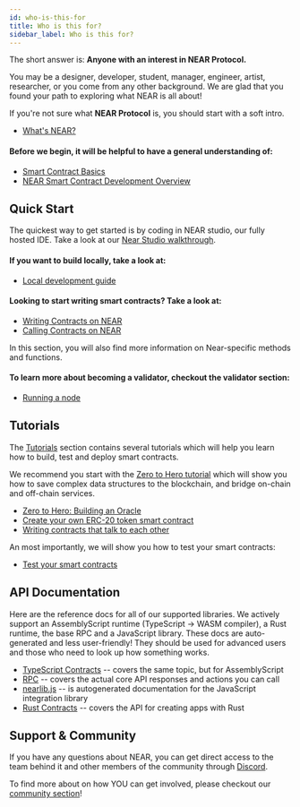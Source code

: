 ```yaml
---
id: who-is-this-for
title: Who is this for?
sidebar_label: Who is this for?
---
```


The short answer is: **Anyone with an interest in NEAR Protocol.**

You may be a designer, developer, student, manager, engineer, artist, researcher, or you come from any other background. We are glad that you found your path to exploring what NEAR is all about!

If you're not sure what **NEAR Protocol** is, you should start with a soft intro. 

* [What's NEAR?](overview/what-is-near.md)

#### Before we begin, it will be helpful to have a general understanding of:

* [Smart Contract Basics](quick-start/blockchain-prerequisite.md)
* [NEAR Smart Contract Development Overview](quick-start/development-overview.md)

## Quick Start

The quickest way to get started is by coding in NEAR studio, our fully hosted IDE. Take a look at our [Near Studio walkthrough](quick-start/near-studio-ide.md).

#### If you want to build locally, take a look at:

* [Local development guide](local-setup/local-dev-testnet.md)

#### Looking to start writing smart contracts? Take a look at:

* [Writing Contracts on NEAR](development/writing-smart-contracts.md)
* [Calling Contracts on NEAR](development/calling-smart-contracts.md)

In this section, you will also find more information on Near-specific methods and functions.

#### To learn more about becoming a validator, checkout the validator section:

* [Running a node](local-setup/running-testnet.md)

<!-- UNCOMMENT WHEN PAGE COMPLETE -->
<!-- #### For reference and code samples, have a look at -->
<!-- * [Common Code Patterns](code-patterns/token-issuance.md) -->

## Tutorials

The [Tutorials](tutorials/tutorial-overview.md) section contains several tutorials which will help you learn how to build, test and deploy smart contracts.

We recommend you start with the [Zero to Hero tutorial](tutorials/zero-to-hero.md) which will show you how to save complex data structures to the blockchain, and bridge on-chain and off-chain services.

* [Zero to Hero: Building an Oracle ](tutorials/zero-to-hero.md)
* [Create your own ERC-20 token smart contract](tutorials/token.md)
* [Writing contracts that talk to each other](tutorials/how-to-write-contracts-that-talk-to-each-other.md)

An most importantly, we will show you how to test your smart contracts:
* [Test your smart contracts](tutorials/test-your-smart-contracts.md)

## API Documentation

Here are the reference docs for all of our supported libraries. We actively support an AssemblyScript runtime \(TypeScript -&gt; WASM compiler\), a Rust runtime, the base RPC and a JavaScript library. These docs are auto-generated and less user-friendly! They should be used for advanced users and those who need to look up how something works.

* [TypeScript Contracts](development/writing-smart-contracts.md) -- covers the same topic, but for AssemblyScript
* [RPC](interaction/rpc.md) -- covers the actual core API responses and actions you can call
* [nearlib.js](nearlib/globals.md) -- is autogenerated documentation for the JavaScript integration library
* [Rust Contracts](near-bindgen/near-bindgen.md) -- covers the API for creating apps with Rust


## Support & Community

If you have any questions about NEAR, you can get direct access to the team behind it and other members of the community through [Discord](http://near.chat).

To find more about on how YOU can get involved, please checkout our [community section](contribution/nearcore.md)!
